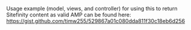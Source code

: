 Usage example (model, views, and controller) for using this to return Sitefinity content as valid AMP can be found here: https://gist.github.com/timw255/529867a01c080dda811f30c18eb6d256
